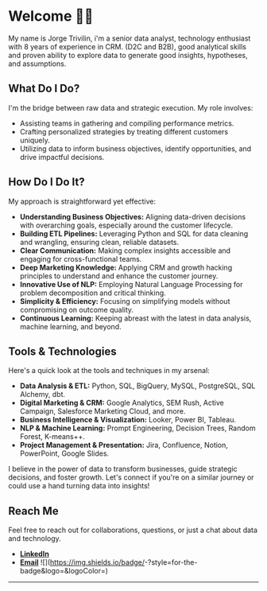 # Welcome 🙋‍♂️

My name is Jorge Trivilin, i'm a senior data analyst, technology enthusiast with 8 years of experience in CRM. (D2C and B2B), good analytical skills and proven ability to explore data to generate good insights, hypotheses, and assumptions.

## What Do I Do?

I'm the bridge between raw data and strategic execution. My role involves:
- Assisting teams in gathering and compiling performance metrics.
- Crafting personalized strategies by treating different customers uniquely.
- Utilizing data to inform business objectives, identify opportunities, and drive impactful decisions.

## How Do I Do It?

My approach is straightforward yet effective:
- **Understanding Business Objectives:** Aligning data-driven decisions with overarching goals, especially around the customer lifecycle.
- **Building ETL Pipelines:** Leveraging Python and SQL for data cleaning and wrangling, ensuring clean, reliable datasets.
- **Clear Communication:** Making complex insights accessible and engaging for cross-functional teams.
- **Deep Marketing Knowledge:** Applying CRM and growth hacking principles to understand and enhance the customer journey.
- **Innovative Use of NLP:** Employing Natural Language Processing for problem decomposition and critical thinking.
- **Simplicity & Efficiency:** Focusing on simplifying models without compromising on outcome quality.
- **Continuous Learning:** Keeping abreast with the latest in data analysis, machine learning, and beyond.

## Tools & Technologies

Here's a quick look at the tools and techniques in my arsenal:

- **Data Analysis & ETL:** Python, SQL, BigQuery, MySQL, PostgreSQL, SQL Alchemy, dbt.
- **Digital Marketing & CRM:** Google Analytics, SEM Rush, Active Campaign, Salesforce Marketing Cloud, and more.
- **Business Intelligence & Visualization:** Looker, Power BI, Tableau.
- **NLP & Machine Learning:** Prompt Engineering, Decision Trees, Random Forest, K-means++.
- **Project Management & Presentation:** Jira, Confluence, Notion, PowerPoint, Google Slides.

I believe in the power of data to transform businesses, guide strategic decisions, and foster growth. Let's connect if you're on a similar journey or could use a hand turning data into insights!

## Reach Me

Feel free to reach out for collaborations, questions, or just a chat about data and technology.

- **[LinkedIn]([YourLinkedInProfile](https://www.linkedin.com/in/jorgetrivilin/))**
- **[Email](mailto:youremail@example.com)**
![<Badge Name>](https://img.shields.io/badge/<Badge Text>-<Background Color>?style=for-the-badge&logo=<Icon Name>&logoColor=<Logo Color>)

---
